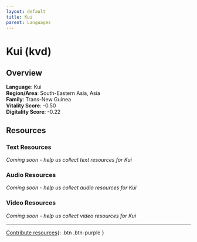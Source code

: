 ```yaml
---
layout: default
title: Kui
parent: Languages
---
```


# Kui (kvd)

## Overview

**Language**: Kui  
**Region/Area**: South-Eastern Asia, Asia  
**Family**: Trans-New Guinea  
**Vitality Score**: -0.50  
**Digitality Score**: -0.22  

## Resources

### Text Resources
*Coming soon - help us collect text resources for Kui*

### Audio Resources
*Coming soon - help us collect audio resources for Kui*

### Video Resources
*Coming soon - help us collect video resources for Kui*

---

[Contribute resources](https://fairtrain.github.io/){: .btn .btn-purple }
